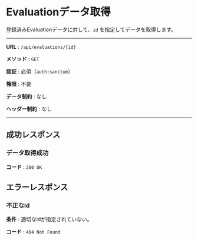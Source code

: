 # Evaluationデータ取得

登録済みEvaluationデータに対して、`id` を指定してデータを取得します。

---

**URL** : `/api/evaluations/{id}`

**メソッド** : `GET`

**認証** : 必須（`auth:sanctum`）

**権限** : 不要

**データ制約** : なし

**ヘッダー制約** : なし

---

## 成功レスポンス

### データ取得成功

**コード** : `200 OK`

## エラーレスポンス

### 不正なid

**条件** : 適切なidが指定されていない。

**コード** : `404 Not Found`
